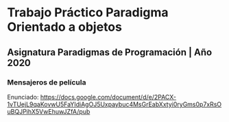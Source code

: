 # Trabajo Práctico Paradigma Orientado a objetos

## Asignatura Paradigmas de Programación | Año 2020

### Mensajeros de película

Enunciado: https://docs.google.com/document/d/e/2PACX-1vTUejL9qaKovwU5FaYIdiAgOJ5Uxpaybuc4MsGrEabXxtyi0ryGms0p7xRsOuBQJPihX5VwEhuwJZfA/pub

